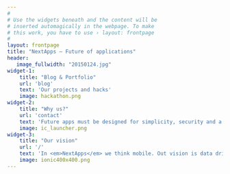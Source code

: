 ```yaml
---
#
# Use the widgets beneath and the content will be
# inserted automagically in the webpage. To make
# this work, you have to use › layout: frontpage
#
layout: frontpage
title: "NextApps – Future of applications"
header:
   image_fullwidth: "20150124.jpg"
widget-1:
    title: "Blog & Portfolio"
    url: 'blog'
    text: 'Our projects and hacks'
    image: hackathon.png
widget-2:
    title: "Why us?"
    url: 'contact'
    text: 'Future apps must be designed for simplicity, security and a satisfying. Tell us what you need via Twitter <a  href="http://twitter.com/michalolczak">@michalolczak</a> or <b> contact form: </b>'
    image: ic_launcher.png
widget-3:
    title: "Our vision"
    url: '/'
    text: 'In <em>NextApps</em> we think mobile. Out vision is data driven world with apps that helps us being better.'
    image: ionic400x400.png
---
```



<!--div id="videoModal" class="reveal-modal large" data-reveal="">
  <div class="flex-video widescreen vimeo" style="display: block;">
    <iframe width="1280" height="720" src="https://www.youtube.com/embed/3b5zCFSmVvU" frameborder="0" allowfullscreen></iframe>
  </div>
  <a class="close-reveal-modal">&#215;</a>
</div-->